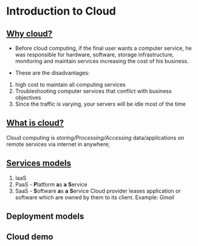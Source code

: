 # Introduction to Cloud  

## [Why cloud?](https://youtu.be/tDuruX7XSac?t=179)
* Before cloud computing, if the final user wants a computer service, he was responsible for hardware, software, storage infrastructure, monitoring and maintain services increasing the cost of his business.

* These are the disadvantages:
1. high cost to maintain all computing services
2. Troubleshooting computer services that conflict with business objectives
3. Since the traffic is varying, your servers will be idle most of the time

## [What is cloud?](https://youtu.be/tDuruX7XSac?t=376)
Cloud computing is *storing/Processing/Accessing* data/applications on remote services via internet in anywhere;

## [Services models](https://youtu.be/tDuruX7XSac?t=522)
1. IaaS
2. PaaS - **P**latform **a**s **a** **S**ervice
3. SaaS - **S**oftware **a**s **a** **S**ervice
Cloud provider leases application or software which are owned by them to its client. Example: *Gmail* 

## Deployment models
## Cloud demo

<!--
# Azure Tutorial For Beginners | Edureka
    ## Introduction to Cloud
        ## Services models
-->
